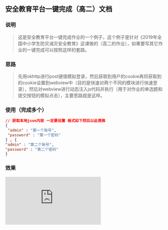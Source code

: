 ## 安全教育平台一键完成（高二）文档
### 说明
> 这是安全教育平台一键完成作业的一个例子，这个例子是针对《2019年全国中小学生防灾减灾安全教育》这课做的（高二的作业），如果要写其它作业的一键完成可以按照这样的套路。

### 思路
> 先用okhttp进行post键值模拟登录，然后获取到用户的cookie再将获取到的cookie设置到webview中（目的是快速对两个不同的模块进行快速登录），然后对webview进行动态注入js代码并执行（用于对作业的单选题和提交按钮的模拟点击），主要思路就是这样。

### 使用（完成多个）
```json
// 获取本地json内容 一定要设置 格式如下然后以此类推
{
 "admin" : "第一个账号",
 "password" : "第一个密码"
} , {
"admin" : "第二个账号",
"password" : "第二个密码"
}
```
### 效果
![效果1](https://ib11.go2yd.com/image.php?url=0M87jKQtgH)
